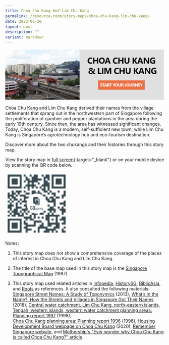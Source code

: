 ```yaml
---
title: Choa Chu Kang And Lim Chu Kang
permalink: /resource-room/story-maps/choa-chu-kang-lim-chu-kang/
date: 2022-06-20
layout: post
description: ""
variant: markdown
---
```

[<img src="/images/storymap-image-cck-lck-1.png" alt="storymap-choa-chu-kang-and-lim-chu-kang">](https://go.gov.sg/9hoyq5)

Choa Chu Kang and Lim Chu Kang derived their names from the&nbsp;village settlements that sprang out in the northwestern part of Singapore following the proliferation of gambier and pepper plantations in the area&nbsp;during the early 19th century. Since then, the area&nbsp;has witnessed significant changes. Today, Choa Chu Kang is a modern, self-sufficient new town, while&nbsp;Lim Chu Kang is Singapore’s agrotechnology hub and eco-tourism destination.  
  
Discover more about the two chukangs and their histories through this story map.

View the story map in [full screen](https://go.gov.sg/9hoyq5){:target="_blank"} or on your mobile device by scanning the QR code below.

<img src="/images/qr-code-storymap-cck-lck.png" alt="qr-code-storymap-choa-chu-kang-and-lim-chu-kang" style="width:200px;">

Notes:

1. This story map does not show a comprehensive coverage of the places of interest in Choa Chu Kang and Lim Chu Kang.

2. The title of the base map used in this story map is the [Singapore Topographical Map]( https://www.nas.gov.sg/archivesonline/maps_building_plans/record-details/fb66894d-115c-11e3-83d5-0050568939ad) (1987).

3. This story map used related articles in [Infopedia](https://eresources.nlb.gov.sg/infopedia/), [HistorySG](http://eresources.nlb.gov.sg/history), [BiblioAsia](https://www.nlb.gov.sg/Browse/BiblioAsia.aspx), and [Roots](https://www.roots.sg/) as references. It also consulted the following materials: [Singapore Street Names: A Study of Toponymics](https://eservice.nlb.gov.sg/item_holding.aspx?bid=200123850) (2013), [What’s in the Name?: How the Streets and Villages in Singapore Got Their Names](https://eservice.nlb.gov.sg/item_holding.aspx?bid=202924449) (2018), [Central water catchment, Lim Chu Kang, north-eastern islands, Tengah, western islands, western water catchment planning areas: Planning report 1997](http://eservice.nlb.gov.sg/item_holding.aspx?bid=8241186) (1998), [Choa&nbsp;Chu&nbsp;Kang&nbsp;planning&nbsp;area:&nbsp;Planning&nbsp;report&nbsp;1996](http://eservice.nlb.gov.sg/item_holding.aspx?bid=7674395) (1996), [Housing Development Board webpage on Choa Chu Kang](https://www.hdb.gov.sg/about-us/history/hdb-towns-your-home/choa-chu-kang) (2020),  [Remember Singapore website](https://remembersingapore.org/tag/choa-chu-kang/), and [Mothership's "Ever wonder why Choa Chu Kang is called Choa Chu Kang?" article](https://mothership.sg/2016/10/ever-wonder-why-choa-chu-kang-is-called-choa-chu-kang/).